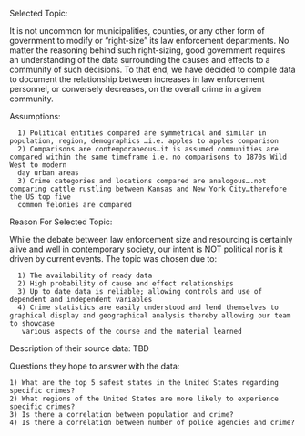 Selected Topic:

It is not uncommon for municipalities, counties, or any other form of government to modify or “right-size” its law enforcement departments. No matter the reasoning behind such right-sizing, good government requires an understanding of the data surrounding the causes and effects to a community of such decisions. To that end, we have decided to compile data to document the relationship between increases in law enforcement personnel, or conversely decreases, on the overall crime in a given community.

Assumptions: 	
			
      1) Political entities compared are symmetrical and similar in population, region, demographics …i.e. apples to apples comparison
      2) Comparisons are contemporaneous…it is assumed communities are compared within the same timeframe i.e. no comparisons to 1870s Wild West to modern 
      day urban areas
      3) Crime categories and locations compared are analogous….not comparing cattle rustling between Kansas and New York City…therefore the US top five 
      common felonies are compared
	
Reason For Selected Topic:

While the debate between law enforcement size and resourcing is certainly alive and well in contemporary society, our intent is NOT political nor is it driven by current events. The topic was chosen due to:
	
      1) The availability of ready data
      2) High probability of cause and effect relationships
      3) Up to date data is reliable; allowing controls and use of dependent and independent variables
      4) Crime statistics are easily understood and lend themselves to graphical display and geographical analysis thereby allowing our team to showcase 
       various aspects of the course and the material learned

Description of their source data: TBD

Questions they hope to answer with the data: 

	1) What are the top 5 safest states in the United States regarding specific crimes?
	2) What regions of the United States are more likely to experience specific crimes?
	3) Is there a correlation between population and crime?
	4) Is there a correlation between number of police agencies and crime? 
